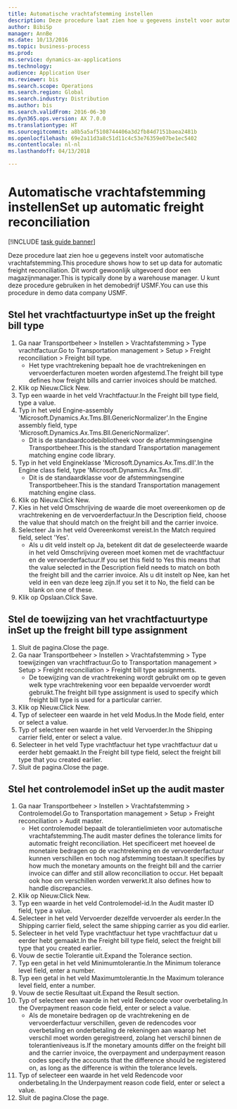 ```yaml
--- 
title: Automatische vrachtafstemming instellen
description: Deze procedure laat zien hoe u gegevens instelt voor automatische vrachtafstemming.
author: BibiSp
manager: AnnBe
ms.date: 10/13/2016
ms.topic: business-process
ms.prod: 
ms.service: dynamics-ax-applications
ms.technology: 
audience: Application User
ms.reviewer: bis
ms.search.scope: Operations
ms.search.region: Global
ms.search.industry: Distribution
ms.author: bis
ms.search.validFrom: 2016-06-30
ms.dyn365.ops.version: AX 7.0.0
ms.translationtype: HT
ms.sourcegitcommit: a8b5a5af5108744406a3d2fb84d7151baea2481b
ms.openlocfilehash: 69e2a11d3a8c51d11c4c53e76359e07be1ec5402
ms.contentlocale: nl-nl
ms.lasthandoff: 04/13/2018

---
```

# <a name="set-up-automatic-freight-reconciliation"></a><span data-ttu-id="17c00-103">Automatische vrachtafstemming instellen</span><span class="sxs-lookup"><span data-stu-id="17c00-103">Set up automatic freight reconciliation</span></span>

[!INCLUDE [task guide banner](../../includes/task-guide-banner.md)]

<span data-ttu-id="17c00-104">Deze procedure laat zien hoe u gegevens instelt voor automatische vrachtafstemming.</span><span class="sxs-lookup"><span data-stu-id="17c00-104">This procedure shows how to set up data for automatic freight reconciliation.</span></span> <span data-ttu-id="17c00-105">Dit wordt gewoonlijk uitgevoerd door een magazijnmanager.</span><span class="sxs-lookup"><span data-stu-id="17c00-105">This is typically done by a warehouse manager.</span></span> <span data-ttu-id="17c00-106">U kunt deze procedure gebruiken in het demobedrijf USMF.</span><span class="sxs-lookup"><span data-stu-id="17c00-106">You can use this procedure in demo data company USMF.</span></span>


## <a name="set-up-the-freight-bill-type"></a><span data-ttu-id="17c00-107">Stel het vrachtfactuurtype in</span><span class="sxs-lookup"><span data-stu-id="17c00-107">Set up the freight bill type</span></span>
1. <span data-ttu-id="17c00-108">Ga naar Transportbeheer > Instellen > Vrachtafstemming > Type vrachtfactuur.</span><span class="sxs-lookup"><span data-stu-id="17c00-108">Go to Transportation management > Setup > Freight reconciliation > Freight bill type.</span></span>
    * <span data-ttu-id="17c00-109">Het type vrachtrekening bepaalt hoe de vrachtrekeningen en vervoerderfacturen moeten worden afgestemd.</span><span class="sxs-lookup"><span data-stu-id="17c00-109">The freight bill type defines how freight bills and carrier invoices  should be matched.</span></span>  
2. <span data-ttu-id="17c00-110">Klik op Nieuw.</span><span class="sxs-lookup"><span data-stu-id="17c00-110">Click New.</span></span>
3. <span data-ttu-id="17c00-111">Typ een waarde in het veld Vrachtfactuur.</span><span class="sxs-lookup"><span data-stu-id="17c00-111">In the Freight bill type field, type a value.</span></span>
4. <span data-ttu-id="17c00-112">Typ in het veld Engine-assembly 'Microsoft.Dynamics.Ax.Tms.Bll.GenericNormalizer'.</span><span class="sxs-lookup"><span data-stu-id="17c00-112">In the Engine assembly field, type 'Microsoft.Dynamics.Ax.Tms.Bll.GenericNormalizer'.</span></span>
    * <span data-ttu-id="17c00-113">Dit is de standaardcodebibliotheek voor de afstemmingsengine Transportbeheer.</span><span class="sxs-lookup"><span data-stu-id="17c00-113">This is the standard Transportation management matching engine code library.</span></span>  
5. <span data-ttu-id="17c00-114">Typ in het veld Engineklasse 'Microsoft.Dynamics.Ax.Tms.dll'.</span><span class="sxs-lookup"><span data-stu-id="17c00-114">In the Engine class field, type 'Microsoft.Dynamics.Ax.Tms.dll'.</span></span>
    * <span data-ttu-id="17c00-115">Dit is de standaardklasse voor de afstemmingsengine Transportbeheer.</span><span class="sxs-lookup"><span data-stu-id="17c00-115">This is the standard Transportation management matching engine class.</span></span>  
6. <span data-ttu-id="17c00-116">Klik op Nieuw.</span><span class="sxs-lookup"><span data-stu-id="17c00-116">Click New.</span></span>
7. <span data-ttu-id="17c00-117">Kies in het veld Omschrijving de waarde die moet overeenkomen op de vrachtrekening en de vervoerderfactuur.</span><span class="sxs-lookup"><span data-stu-id="17c00-117">In the Description field, choose the value that should match on the freight bill and the carrier invoice.</span></span>  
8. <span data-ttu-id="17c00-118">Selecteer Ja in het veld Overeenkomst vereist.</span><span class="sxs-lookup"><span data-stu-id="17c00-118">In the Match required field, select 'Yes'.</span></span>
    * <span data-ttu-id="17c00-119">Als u dit veld instelt op Ja, betekent dit dat de geselecteerde waarde in het veld Omschrijving overeen moet komen met de vrachtfactuur en de vervoerderfactuur.</span><span class="sxs-lookup"><span data-stu-id="17c00-119">If you set this field to Yes this means that the value selected in the Description field needs to match on both the freight bill and the carrier invoice.</span></span> <span data-ttu-id="17c00-120">Als u dit instelt op Nee, kan het veld in een van deze leeg zijn.</span><span class="sxs-lookup"><span data-stu-id="17c00-120">If you set it to No, the field can be blank on one of these.</span></span>  
9. <span data-ttu-id="17c00-121">Klik op Opslaan.</span><span class="sxs-lookup"><span data-stu-id="17c00-121">Click Save.</span></span>

## <a name="set-up-the-freight-bill-type-assignment"></a><span data-ttu-id="17c00-122">Stel de toewijzing van het vrachtfactuurtype in</span><span class="sxs-lookup"><span data-stu-id="17c00-122">Set up the freight bill type assignment</span></span>
1. <span data-ttu-id="17c00-123">Sluit de pagina.</span><span class="sxs-lookup"><span data-stu-id="17c00-123">Close the page.</span></span>
2. <span data-ttu-id="17c00-124">Ga naar Transportbeheer > Instellen > Vrachtafstemming > Type toewijzingen van vrachtfractuur.</span><span class="sxs-lookup"><span data-stu-id="17c00-124">Go to Transportation management > Setup > Freight reconciliation > Freight bill type assignments.</span></span>
    * <span data-ttu-id="17c00-125">De toewijzing van de vrachtrekening wordt gebruikt om op te geven welk type vrachtrekening voor een bepaalde vervoerder wordt gebruikt.</span><span class="sxs-lookup"><span data-stu-id="17c00-125">The freight bill type assignment is used to specify which freight bill type is used for a particular carrier.</span></span>   
3. <span data-ttu-id="17c00-126">Klik op Nieuw.</span><span class="sxs-lookup"><span data-stu-id="17c00-126">Click New.</span></span>
4. <span data-ttu-id="17c00-127">Typ of selecteer een waarde in het veld Modus.</span><span class="sxs-lookup"><span data-stu-id="17c00-127">In the Mode field, enter or select a value.</span></span>
5. <span data-ttu-id="17c00-128">Typ of selecteer een waarde in het veld Vervoerder.</span><span class="sxs-lookup"><span data-stu-id="17c00-128">In the Shipping carrier field, enter or select a value.</span></span>
6. <span data-ttu-id="17c00-129">Selecteer in het veld Type vrachtfactuur het type vrachtfactuur dat u eerder hebt gemaakt.</span><span class="sxs-lookup"><span data-stu-id="17c00-129">In the Freight bill type field, select the freight bill type that you created earlier.</span></span>
7. <span data-ttu-id="17c00-130">Sluit de pagina.</span><span class="sxs-lookup"><span data-stu-id="17c00-130">Close the page.</span></span>

## <a name="set-up-the-audit-master"></a><span data-ttu-id="17c00-131">Stel het controlemodel in</span><span class="sxs-lookup"><span data-stu-id="17c00-131">Set up the audit master</span></span>
1. <span data-ttu-id="17c00-132">Ga naar Transportbeheer > Instellen > Vrachtafstemming > Controlemodel.</span><span class="sxs-lookup"><span data-stu-id="17c00-132">Go to Transportation management > Setup > Freight reconciliation > Audit master.</span></span>
    * <span data-ttu-id="17c00-133">Het controlemodel bepaalt de tolerantielimieten voor automatische vrachtafstemming.</span><span class="sxs-lookup"><span data-stu-id="17c00-133">The audit master defines the tolerance limits for automatic freight reconciliation.</span></span> <span data-ttu-id="17c00-134">Het specificeert met hoeveel de monetaire bedragen op de vrachtrekening en de vervoerderfactuur kunnen verschillen en toch nog afstemming toestaan.</span><span class="sxs-lookup"><span data-stu-id="17c00-134">It specifies by how much the monetary amounts on the freight bill and the carrier invoice can differ and still allow reconciliation to occur.</span></span> <span data-ttu-id="17c00-135">Het bepaalt ook hoe om verschillen worden verwerkt.</span><span class="sxs-lookup"><span data-stu-id="17c00-135">It also defines how to handle discrepancies.</span></span>  
2. <span data-ttu-id="17c00-136">Klik op Nieuw.</span><span class="sxs-lookup"><span data-stu-id="17c00-136">Click New.</span></span>
3. <span data-ttu-id="17c00-137">Typ een waarde in het veld Controlemodel-id.</span><span class="sxs-lookup"><span data-stu-id="17c00-137">In the Audit master ID field, type a value.</span></span>
4. <span data-ttu-id="17c00-138">Selecteer in het veld Vervoerder dezelfde vervoerder als eerder.</span><span class="sxs-lookup"><span data-stu-id="17c00-138">In the Shipping carrier  field, select the same shipping carrier as you did earlier.</span></span>
5. <span data-ttu-id="17c00-139">Selecteer in het veld Type vrachtfactuur het type vrachtfactuur dat u eerder hebt gemaakt.</span><span class="sxs-lookup"><span data-stu-id="17c00-139">In the Freight bill type field, select the freight bill type that you created earlier.</span></span>
6. <span data-ttu-id="17c00-140">Vouw de sectie Tolerantie uit.</span><span class="sxs-lookup"><span data-stu-id="17c00-140">Expand the Tolerance section.</span></span>
7. <span data-ttu-id="17c00-141">Typ een getal in het veld Minimumtolerantie.</span><span class="sxs-lookup"><span data-stu-id="17c00-141">In the Minimum tolerance level field, enter a number.</span></span>
8. <span data-ttu-id="17c00-142">Typ een getal in het veld Maximumtolerantie.</span><span class="sxs-lookup"><span data-stu-id="17c00-142">In the Maximum tolerance level field, enter a number.</span></span>
9. <span data-ttu-id="17c00-143">Vouw de sectie Resultaat uit.</span><span class="sxs-lookup"><span data-stu-id="17c00-143">Expand the Result section.</span></span>
10. <span data-ttu-id="17c00-144">Typ of selecteer een waarde in het veld Redencode voor overbetaling.</span><span class="sxs-lookup"><span data-stu-id="17c00-144">In the Overpayment reason code field, enter or select a value.</span></span>
    * <span data-ttu-id="17c00-145">Als de monetaire bedragen op de vrachtrekening en de vervoerderfactuur verschillen, geven de redencodes voor overbetaling en onderbetaling de rekeningen aan waarop het verschil moet worden geregistreerd, zolang het verschil binnen de tolerantieniveaus is.</span><span class="sxs-lookup"><span data-stu-id="17c00-145">If the monetary amounts differ on the freight bill and the carrier invoice, the overpayment and underpayment reason codes specify the accounts that the difference should be registered on, as long as the difference is within the tolerance levels.</span></span>  
11. <span data-ttu-id="17c00-146">Typ of selecteer een waarde in het veld Redencode voor onderbetaling.</span><span class="sxs-lookup"><span data-stu-id="17c00-146">In the Underpayment reason code field, enter or select a value.</span></span>
12. <span data-ttu-id="17c00-147">Sluit de pagina.</span><span class="sxs-lookup"><span data-stu-id="17c00-147">Close the page.</span></span>


